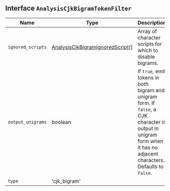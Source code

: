 ## Interface `AnalysisCjkBigramTokenFilter`

| Name | Type | Description |
| - | - | - |
| `ignored_scripts` | [AnalysisCjkBigramIgnoredScript](./AnalysisCjkBigramIgnoredScript.md)[] | Array of character scripts for which to disable bigrams. |
| `output_unigrams` | boolean | If `true`, emit tokens in both bigram and unigram form. If `false`, a CJK character is output in unigram form when it has no adjacent characters. Defaults to `false`. |
| `type` | 'cjk_bigram' | &nbsp; |
